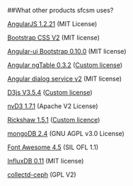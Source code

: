 ##What other products sfcsm uses?


[AngularJS 1.2.21](http://angularjs.org/) (MIT License)

[Bootstrap CSS V2](http://getbootstrap.com/) (MIT license)

[Angular-ui Bootstrap 0.10.0](http://angular-ui.github.io/bootstrap/) (MIT license)

[Angular ngTable 0.3.2](https://github.com/esvit/ng-table) ([Custom license](https://raw.githubusercontent.com/esvit/ng-table/master/LICENSE))

[Angular dialog service v2](https://github.com/m-e-conroy/angular-dialog-service) (MIT license)

[D3js V3.5.4](http://d3js.org/) ([Custom license](https://raw.githubusercontent.com/mbostock/d3/master/LICENSE))

[nvD3 1.7.1](http://nvd3.org/) (Apache V2 License)

[Rickshaw 1.5.1](https://github.com/shutterstock/rickshaw) ([Custom licence](https://raw.githubusercontent.com/shutterstock/rickshaw/master/LICENSE))

[mongoDB 2.4](http://www.mongodb.org/) (GNU AGPL v3.0 License)

[Font Awesome 4.5](http://fortawesome.github.io/Font-Awesome/)  (SIL OFL 1.1)

[InfluxDB 0.11](http://www.influxdata.com/) (MIT license)

[collectd-ceph](https://github.com/rochaporto/collectd-ceph) (GPL V2)
